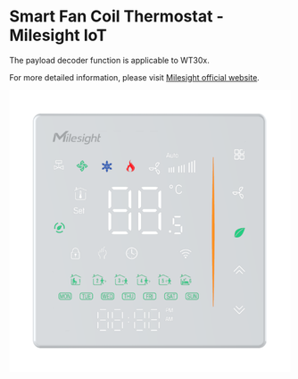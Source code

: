 # Smart Fan Coil Thermostat - Milesight IoT

The payload decoder function is applicable to WT30x.

For more detailed information, please visit [Milesight official website](https://www.milesight-iot.com).

![WT30x](WT30x.png)
